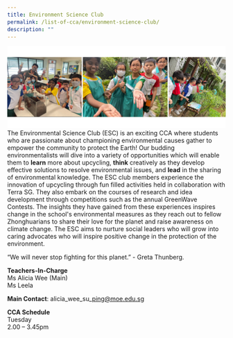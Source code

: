 ```yaml
---
title: Environment Science Club
permalink: /list-of-cca/environment-science-club/
description: ""
---
```

![](/images/CCAs/cca-%20environmental%20club%202023%20new.png)
The Environmental Science Club (ESC) is an exciting CCA where students who are passionate about championing environmental causes gather to empower the community to protect the Earth! Our budding environmentalists will dive into a variety of opportunities which will enable them to **learn** more about upcycling, **think** creatively as they develop effective solutions to resolve environmental issues, and **lead** in the sharing of environmental knowledge. The ESC club members experience the innovation of upcycling through fun filled activities held in collaboration with Terra SG. They also embark on the courses of research and idea development through competitions such as the annual GreenWave Contests. The insights they have gained from these experiences inspires change in the school's environmental measures as they reach out to fellow Zhonghuarians to share their love for the planet and raise awareness on climate change. The ESC aims to nurture social leaders who will grow into caring advocates who will inspire positive change in the protection of the environment.

“We will never stop fighting for this planet.” - Greta Thunberg.

**Teachers-In-Charge**
<br>Ms Alicia Wee (Main)
<br>Ms Leela

**Main Contact**: alicia\_wee\_su\_ping@moe.edu.sg

**CCA Schedule**
<br>Tuesday
<br>2.00 – 3.45pm